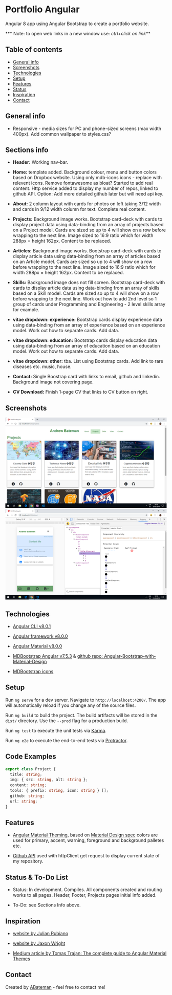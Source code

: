 # Portfolio Angular

Angular 8 app using Angular Bootstrap to create a portfolio website.

*** Note: to open web links in a new window use: _ctrl+click on link_**

## Table of contents

* [General info](#general-info)
* [Screenshots](#screenshots)
* [Technologies](#technologies)
* [Setup](#setup)
* [Features](#features)
* [Status](#status)
* [Inspiration](#inspiration)
* [Contact](#contact)

## General info

* Responsive - media sizes for PC and phone-sized screens (max width 400px). Add common wallpaper to styles.css?

## Sections info

* **Header:** Working nav-bar.

* **Home:** template added. Background colour, menu and button colors based on Dropbox website. Using only mdb-icons icons - replace with relevent icons. Remove fontawesome as bloat? Started to add real content. Http service added to display my number of repos, linked to github API. Option: Add more detailed github later but will need api key.

* **About:** 2 column layout with cards for photos on left taking 3/12 width and cards in 9/12 width column for text. Complete real content.

* **Projects:** Background image works. Bootstrap card-deck with cards to display project data using data-binding from an array of projects based on a Project model. Cards are sized so up to 4 will show on a row before wrapping to the next line. Image sized to 16:9 ratio which for width 288px = height 162px. Content to be replaced.

* **Articles:** Background image works. Bootstrap card-deck with cards to display article data using data-binding from an array of articles based on an Article model. Cards are sized so up to 4 will show on a row before wrapping to the next line. Image sized to 16:9 ratio which for width 288px = height 162px. Content to be replaced.

* **Skills:** Background image does not fill screen. Bootstrap card-deck with cards to display article data using data-binding from an array of skills based on a Skill model. Cards are sized so up to 4 will show on a row before wrapping to the next line. Work out how to add 2nd level so 1 group of cards under Programming and Engineering - 2 level skills array for example.

* **vitae dropdown: experience:** Bootstrap cards display experience data using data-binding from an array of experience based on an experience model. Work out how to separate cards. Add data.

* **vitae dropdown: education:** Bootstrap cards display education data using data-binding from an array of education based on an education model. Work out how to separate cards. Add data.

* **vitae dropdown: other:** tba. List using Bootstrap cards. Add link to rare diseases etc. music, house.

* **Contact:** Single Boostrap card with links to email, github and linkedin. Background image not covering page.

* **CV Download:** Finish 1-page CV that links to CV button on right.

## Screenshots

![Example screenshot](./img/Projects.png)
![Example screenshot](./img/Contact.png)

## Technologies

* [Angular CLI v8.0.1](https://github.com/angular/angular-cli)

* [Angular framework v8.0.0](https://angular.io/)

* [Angular Material v8.0.0](https://material.angular.io/)

* [MDBootstrap Angular v7.5.3](https://mdbootstrap.com/) & [github repo: Angular-Bootstrap-with-Material-Design](https://github.com/mdbootstrap/Angular-Bootstrap-with-Material-Design)

* [MDBootstrap icons](https://mdbootstrap.com/docs/jquery/content/icons-list/)

## Setup

Run `ng serve` for a dev server. Navigate to `http://localhost:4200/`. The app will automatically reload if you change any of the source files.

Run `ng build` to build the project. The build artifacts will be stored in the `dist/` directory. Use the `--prod` flag for a production build.

Run `ng test` to execute the unit tests via [Karma](https://karma-runner.github.io).

Run `ng e2e` to execute the end-to-end tests via [Protractor](http://www.protractortest.org/).

## Code Examples

```typescript
export class Project {
  title: string;
  img: { src: string, alt: string };
  content: string;
  tools: { prefix: string, icon: string } [];
  github: string;
  url: string;
}

```

## Features

* [Angular Material Theming](https://material.angular.io/guide/theming), based on [Material Design spec](https://material.io/archive/guidelines/style/color.html#color-color-palette) colors are used for primary, accent, warning, foreground and background palletes etc.

* [Github API](https://developer.github.com/v4/query/) used with httpClient get request to display current state of my repository.

## Status & To-Do List

* Status: In development. Compiles. All components created and routing works to all pages. Header, Footer, Projects pages initial info added.

* To-Do: see Sections Info above.

## Inspiration

* [website by Julian Rubiano](http://www.julienrubiano.fr/)

* [website by Jaxon Wright](https://jaxonwright.com/)

* [Medium article by Tomas Trajan: The complete guide to Angular Material Themes](https://medium.com/@tomastrajan/the-complete-guide-to-angular-material-themes-4d165a9d24d1)

## Contact

Created by [ABateman](https://www.andrewbateman.org) - feel free to contact me!

